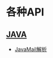 # 各种API

## [JAVA](https://github.com/sunnyandgood/API/tree/master/JAVA)
* [JavaMail解析](https://github.com/sunnyandgood/API/blob/master/JAVA/javamail1_4_7/JavaMail解析.md)
